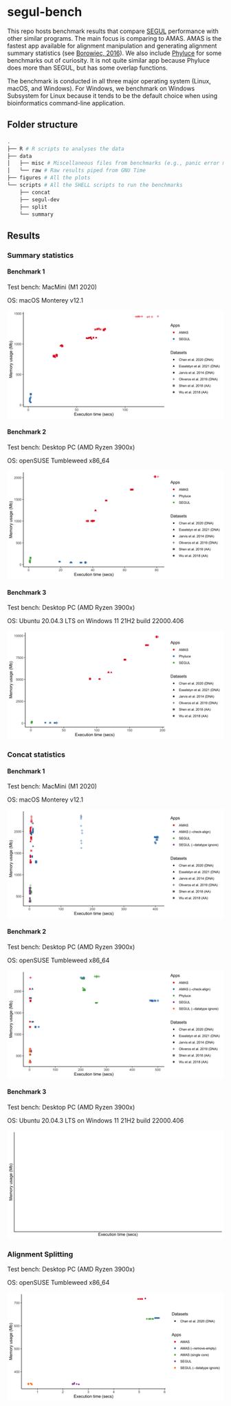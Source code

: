 # segul-bench

This repo hosts benchmark results that compare [SEGUL](https://github.com/hhandika/segul) performance with other similar programs. The main focus is comparing to AMAS. AMAS is the fastest app available for alignment manipulation and generating alignment summary statistics (see [Borowiec, 2016](https://peerj.com/articles/1660/)). We also include [Phyluce](https://github.com/faircloth-lab/phyluce) for some benchmarks out of curiosity. It is not quite similar app because Phyluce does more than SEGUL, but has some overlap functions.

The benchmark is conducted in all three major operating system (Linux, macOS, and Windows). For Windows, we benchmark on Windows Subsystem for Linux because it tends to be the default choice when using bioinformatics command-line application.

## Folder structure

```Bash
.
├── R # R scripts to analyses the data
├── data
│   ├── misc # Miscellaneous files from benchmarks (e.g., panic error messages)
│   └── raw # Raw results piped from GNU Time
├── figures # All the plots
└── scripts # All the SHELL scripts to run the benchmarks
    ├── concat
    ├── segul-dev
    ├── split
    └── summary
```

## Results

### Summary statistics

#### Benchmark 1

Test bench: MacMini (M1 2020)

OS: macOS Monterey v12.1

![results](figures/macOS_summary_stats.png)

#### Benchmark 2

Test bench: Desktop PC (AMD Ryzen 3900x)

OS: openSUSE Tumbleweed x86_64

![results](figures/Linux_summary_stats.png)

#### Benchmark 3

Test bench: Desktop PC (AMD Ryzen 3900x)

OS: Ubuntu 20.04.3 LTS on Windows 11 21H2 build 22000.406

![results](figures/WindowsWSL_summary_stats.png)

### Concat statistics

#### Benchmark 1

Test bench: MacMini (M1 2020)

OS: macOS Monterey v12.1

![results](figures/macOS_concat_stats.png)

#### Benchmark 2

Test bench: Desktop PC (AMD Ryzen 3900x)

OS: openSUSE Tumbleweed x86_64

![results](figures/Linux_concat_stats.png)

#### Benchmark 3

Test bench: Desktop PC (AMD Ryzen 3900x)

OS: Ubuntu 20.04.3 LTS on Windows 11 21H2 build 22000.406

![results](figures/WindowsWSL_concat_stats.png)

### Alignment Splitting

Test bench: Desktop PC (AMD Ryzen 3900x)

OS: openSUSE Tumbleweed x86_64

![results](figures/Linux_split_alignment.png)
